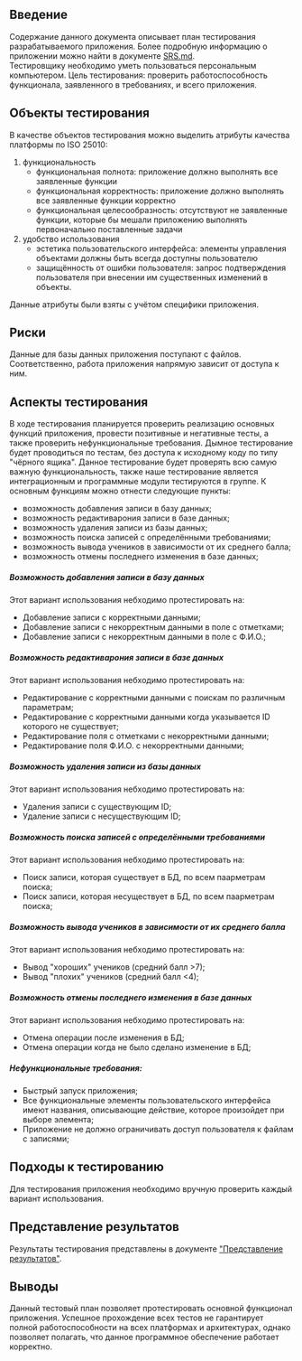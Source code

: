 ## Введение

Содержание данного документа описывает план тестирования разрабатываемого приложения. Более подробную информацию о приложении можно найти в документе [SRS.md](https://github.com/GudveN/School-Database/blob/master/Docs/ProjectDocumentation/SRS.md).  
Тестировщику необходимо уметь пользоваться персональным компьютером.
Цель тестирования: проверить работоспособность функционала, заявленного в требованиях, и всего приложения.

## Объекты тестирования

В качестве объектов тестирования можно выделить атрибуты качества платформы по ISO 25010:

1. функциональность
	+ функциональная полнота: приложение должно выполнять все заявленные функции
	+ функциональная корректность: приложение должно выполнять все заявленные функции корректно
	+ функциональная целесообразность: отсутствуют не заявленные функции, которые бы мешали приложению выполнять первоначально поставленные задачи
2. удобство использования
	+ эстетика пользовательского интерфейса: элементы управления объектами должны быть всегда доступны пользователю
	+ защищённость от ошибки пользователя: запрос подтверждения пользователя при внесении им существенных изменений в объекты.

Данные атрибуты были взяты с учётом специфики приложения.

## Риски

Данные для базы данных приложения поступают с файлов. Соответственно, работа приложения напрямую зависит от доступа к ним.

## Аспекты тестирования

В ходе тестирования планируется проверить реализацию основных функций приложения, провести позитивные и негативные тесты, а также проверить нефункциональные требования.
Дымное тестирование будет проводиться по тестам, без доступа к исходному коду по типу "чёрного ящика". Данное тестирование будет проверять всю самую важную функциональность, также наше тестирование является интеграционным  и программные модули тестируются в группе.
К основным функциям можно отнести следующие пункты:
* возможность добавления записи в базу данных;
* возможность редактиварония записи в базе данных;
* возможность удаления записи из базы данных;
* возможность поиска записей с определёнными требованиями;
* возможность вывода учеников в зависимости от их среднего балла;
* возможность отмены последнего изменения в базе данных;
 
##### Возможность добавления записи в базу данных
Этот вариант использования небходимо протестировать на:
* Добавление записи с корректными данными;
* Добавление записи с некорректным данными в поле с отметками;
* Добавление записи с некорректным данными в поле с Ф.И.О.;

##### Возможность редактиварония записи в базе данных
Этот вариант использования небходимо протестировать на:
* Редактирование с корректными данными с поискам по различным параметрам;
* Редактирование с корректными данными когда указывается ID которого не существует;
* Редактирование поля с отметками с некорректными данными;
* Редактирование поля Ф.И.О. c некорректными данными;

##### Возможность удаления записи из базы данных
Этот вариант использования небходимо протестировать на:
* Удаления записи с существующим ID;
* Удаление записи с несуществующим ID;

##### Возможность поиска записей с определёнными требованиями
Этот вариант использования небходимо протестировать на:
* Поиск записи, которая существует в БД, по всем паарметрам поиска;
* Поиск записи, которая несуществует в БД, по всем паарметрам поиска;

##### Возможность вывода учеников в зависимости от их среднего балла
Этот вариант использования небходимо протестировать на:
* Вывод "хороших" учеников (средний балл >7);
* Вывод "плохих" учеников (средний балл <4);

##### Возможность отмены последнего изменения в базе данных
Этот вариант использования небходимо протестировать на:
* Отмена операции после изменения в БД;
* Отмена операции когда не было сделано изменение в БД;

##### Нефункциональные требования:
* Быстрый запуск приложения;
* Все функциональные элементы пользовательского интерфейса имеют названия, описывающие действие, которое произойдет при выборе элемента;
* Приложение не должно ограничивать доступ пользователя к файлам с записями;

## Подходы к тестированию

Для тестирования приложения необходимо вручную проверить каждый вариант использования.

## Представление результатов

Результаты тестирования представлены в документе ["Представление результатов"](../Testing/TestResults.md).

## Выводы
Данный тестовый план позволяет протестировать основной функционал приложения. Успешное прохождение всех тестов не гарантирует полной работоспособности на всех платформах и архитектурах, однако позволяет полагать, что данное программное обеспечение работает корректно.
